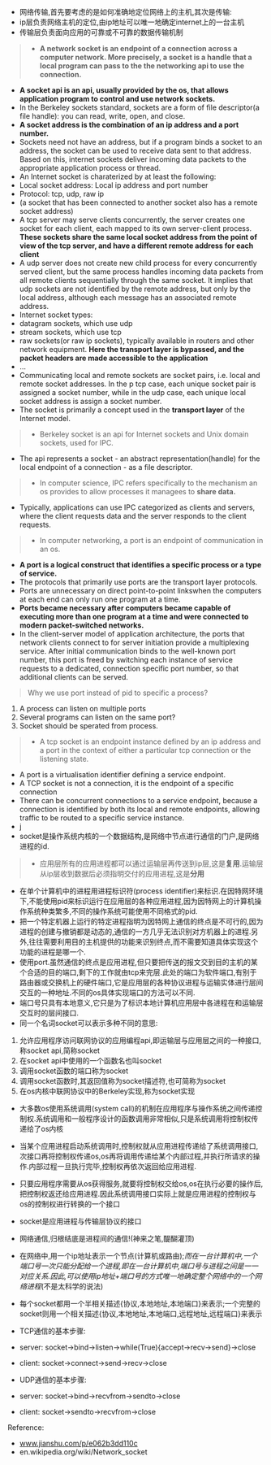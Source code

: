 - 网络传输,首先要考虑的是如何准确地定位网络上的主机,其次是传输:
 - ip层负责网络主机的定位,由ip地址可以唯一地确定internet上的一台主机
 - 传输层负责面向应用的可靠或不可靠的数据传输机制

> - **A network socket is an endpoint of a connection across a computer network. More precisely, a socket is a handle that a local program can pass to the the networking api to use the connection.**
- **A socket api is an api, usually provided by the os, that allows application program to control and use network sockets.**
- In the Berkeley sockets standard, sockets are a form of file descriptor(a file handle): you can read, write, open, and close.
- **A socket address is the combination of an ip address and a port number.**
- Sockets need not have an address, but if a program binds a socket to an address, the socket can be used to receive data sent to that address. Based on this, internet sockets deliver incoming data packets to the appropriate application process or thread.
- An Internet socket is charaterized by at least the following:
 - Local socket address: Local ip address and port number
 - Protocol: tcp, udp, raw ip
 - (a socket that has been connected to another socket also has a remote socket address)
- A tcp server may serve clients concurrently, the server creates one socket for each client, each mapped to its own server-client process. **These sockets share the same local socket address from the point of view of the tcp server, and have a different remote address for each client**
- A udp server does not create new child process for every concurrently served client, but the same process handles incoming data packets from all remote clients sequentially through the same socket. It implies that udp sockets are not identified by the remote address, but only by the local address, although each message has an associated remote address.
- Internet socket types:
 - datagram sockets, which use udp
 - stream sockets, which use tcp
 - raw sockets(or raw ip sockets), typically available in routers and other network equipment. **Here the transport layer is bypassed, and the packet headers are made accessible to the application**
 - ...
- Communicating local and remote sockets are socket pairs, i.e. local and remote socket addresses. In the p tcp case, each unique socket pair is assigned a socket number, while in the udp case, each unique local socket address is assign a socket number.
- The socket is primarily a concept used in the **transport layer** of the Internet model.

> - Berkeley socket is an api for Internet sockets and Unix domain sockets, used for IPC.
- The api represents a socket - an abstract representation(handle) for the local endpoint of a connection - as a file descriptor.

> - In computer science, IPC refers specifically to the mechanism an os provides to allow processes it managees to **share data.**
- Typically, applications can use IPC categorized as clients and servers, where the client requests data and the server responds to the client requests.

> - In computer networking, a port is an endpoint of communication in an os.
- **A port is a logical construct that identifies a specific process or a type of service.**
- The protocols that primarily use ports are the transport layer protocols.
- Ports are unnecessary on direct point-to-point linkswhen the computers at each end can only run one program at a time.
- **Ports became necessary after computers became capable of executing more than one program at a time and were connected to modern packet-switched networks.**
- In the client-server model of application architecture, the ports that network clients connect to for server initiation provide a multiplexing service. After initial communication binds to the well-known port number, this port is freed by switching each instance of service requests to a dedicated, connection specific port number, so that additional clients can be served.

> Why we use port instead of pid to specific a process?
1. A process can listen on multiple ports
2. Several programs can listen on the same port?
3. Socket should be sperated from process.

> - A tcp socket is an endpoint instance defined by an ip address and a port in the context of either a particular tcp connection or the listening state.
- A port is a virtualisation identifier defining a service endpoint.
- A TCP socket is not a connection, it is the endpoint of a specific connection
- There can be concurrent connections to a service endpoint, because a connection is identified by both its local and remote endpoints, allowing traffic to be routed to a specific service instance.
- j
- socket是操作系统内核的一个数据结构,是网络中节点进行通信的门户,是网络进程的id.

> - 应用层所有的应用进程都可以通过运输层再传送到ip层,这是**复用**.运输层从ip层收到数据后必须指明交付的应用进程,这是**分用**
- 在单个计算机中的进程用进程标识符(process identifier)来标识.在因特网环境下,不能使用pid来标识运行在应用层的各种应用进程,因为因特网上的计算机操作系统种类繁多,不同的操作系统可能使用不同格式的pid.
- 把一个特定机器上运行的特定进程指明为因特网上通信的终点是不可行的,因为进程的创建与撤销都是动态的,通信的一方几乎无法识别对方机器上的进程.另外,往往需要利用目的主机提供的功能来识别终点,而不需要知道具体实现这个功能的进程是哪一个.
- 使用port.虽然通信的终点是应用进程,但只要把传送的报文交到目的主机的某个合适的目的端口,剩下的工作就由tcp来完层.此处的端口为软件端口,有别于路由器或交换机上的硬件端口,它是应用层的各种协议进程与运输实体进行层间交互的一种地址.不同的os具体实现端口的方法可以不同.
- 端口号只具有本地意义,它只是为了标识本地计算机应用层中各进程在和运输层交互时的层间接口.
- 同一个名词socket可以表示多种不同的意思:
 1. 允许应用程序访问联网协议的应用编程api,即运输层与应用层之间的一种接口,称socket api,简称socket
 2. 在socket api中使用的一个函数名也叫socket
 3. 调用socket函数的端口称为socket
 4. 调用socket函数时,其返回值称为socket描述符,也可简称为socket
 5. 在os内核中联网协议中的Berkeley实现,称为socket实现
- 大多数os使用系统调用(system call)的机制在应用程序与操作系统之间传递控制权.系统调用和一般程序设计的函数调用非常相似,只是系统调用将控制权传递给了os内核
- 当某个应用进程启动系统调用时,控制权就从应用进程传递给了系统调用接口,次接口再将控制权传递os,os再将调用传递给某个内部过程,并执行所请求的操作.内部过程一旦执行完毕,控制权再依次返回给应用进程.
- 只要应用程序需要从os获得服务,就要将控制权交给os,os在执行必要的操作后,把控制权返还给应用进程.因此系统调用接口实际上就是应用进程的控制权与os的控制权进行转换的一个接口
- socket是应用进程与传输层协议的接口

- 网络通信,归根结底是进程间的通信!(神来之笔,醍醐灌顶)
- 在网络中,用一个ip地址表示一个节点(计算机或路由);*而在一台计算机中,一个端口号一次只能分配给一个进程,即在一台计算机中,端口号与进程之间是一一对应关系.因此,可以使用ip地址+端口号的方式唯一地确定整个网络中的一个网络进程*(不是太科学的说法)
- 每个socket都用一个半相关描述{协议,本地地址,本地端口}来表示;一个完整的socket则用一个相关描述{协议,本地地址,本地端口,远程地址,远程端口}来表示
- TCP通信的基本步骤:
 - server: socket->bind->listen->while(True){accept->recv->send}->close
 - client: socket->connect->send->recv->close
- UDP通信的基本步骤:
 - server: socket->bind->recvfrom->sendto->close
 - client: socket->sendto->recvfrom->close

Reference:
- www.jianshu.com/p/e062b3dd110c
- en.wikipedia.org/wiki/Network_socket
